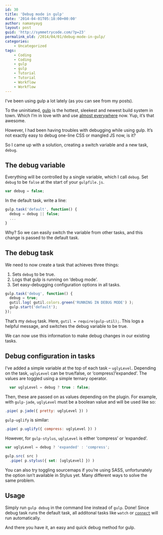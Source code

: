 ```yaml
---
id: 30
title: 'Debug mode in gulp'
date: '2014-04-01T05:18:00+00:00'
author: namanyayg
layout: post
guid: 'http://symmetrycode.com/?p=23'
permalink_old: /2014/04/01/debug-mode-in-gulp/
categories:
    - Uncategorized
tags:
    - Coding
    - Coding
    - gulp
    - gulp
    - Tutorial
    - Tutorial
    - Workflow
    - Workflow
---
```


I’ve been using gulp a lot lately (as you can see from my posts).

To the uninitiated, [gulp](http://gulpjs.com/) is the hottest, sleekest and newest build system in town. Which I’m in love with and use [almost everywhere](https://nmn.gl/blog/using-gulp-at-makeuseof/) now. Yup, it’s that awesome.

However, I had been having troubles with debugging while using gulp. It’s not exactly easy to debug one-line CSS or mangled JS now, is it?

So I came up with a solution, creating a switch variable and a new task, `debug`.

## The debug variable

Everything will be controlled by a single variable, which I call `debug`. Set `debug` to be `false` at the start of your `gulpfile.js`.

```js
var debug = false;  
```

In the default task, write a line:

```js
gulp.task('default', function() {  
  debug = debug || false;
  ...
}
```

Why? So we can easily switch the variable from other tasks, and this change is passed to the default task.

## The debug task

We need to now create a task that achieves three things:

1. Sets `debug` to be true.
2. Logs that gulp is running on ‘debug mode’.
3. Set easy-debugging configuration options in all tasks.

```js
gulp.task('debug', function() {  
  debug = true;
  gutil.log( gutil.colors.green('RUNNING IN DEBUG MODE') );
  gulp.start('default');
});
```

That’s my `debug` task. Here, `gutil = require(gulp-util);`. This logs a helpful message, and switches the debug variable to be true.

We can now use this information to make debug changes in our existing tasks.

## Debug configuration in tasks

I’ve added a simple variable at the top of each task – `uglyLevel`. Depending on the task, `uglyLevel` can be true/false, or ‘compress’/’expanded’. The values are toggled using a simple ternary operator.

```js
  var uglyLevel = debug ? true : false;
```

Then, these are passed on as values depending on the plugin. For example, with `gulp-jade`, `uglyLevel` must be a boolean value and will be used like so:

```js
.pipe( p.jade({ pretty: uglyLevel }) )
```

`gulp-uglify` is similar:

```js
.pipe( p.uglify({ compress: uglyLevel }) )
```

However, for `gulp-stylus`, `uglyLevel` is either ‘compress’ or ‘expanded’.

```js
var uglyLevel = debug ? 'expanded' : 'compress';

gulp.src( src )  
  .pipe( p.stylus({ set: [uglyLevel] }) )
```

You can also try toggling sourcemaps if you’re using SASS, unfortunately the option isn’t available in Stylus yet. Many different ways to solve the same problem.

## Usage

Simply run `gulp debug` in the command line instead of `gulp`. Done! Since debug task runs the default task, all additonal tasks like `watch` or [`connect`](https://nmn.gl/super-simple-static-server-in-gulp/) will run automatically.

And there you have it, an easy and quick debug method for gulp.